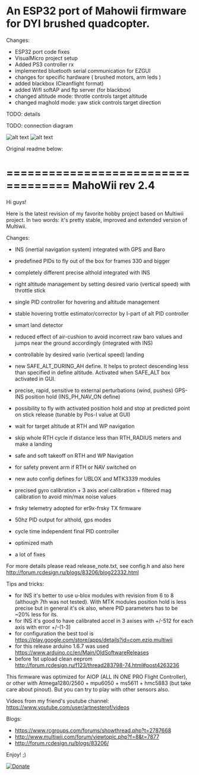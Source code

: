 # An ESP32 port of Mahowii firmware for DYI brushed quadcopter.

Changes:
- ESP32 port code fixes 
- VisualMicro project setup
- Added PS3 controller rx
- implemented bluetooth serial communication for EZGUI
- changes for specific hardware ( brushed motors, arm leds )
- added blackbox (Cleanflight format)
- added WifI softAP and ftp server (for blackbox)
- changed altitude mode: throtle controls target altitude
- changed maghold mode: yaw stick controls target direction


TODO: details


TODO: connection diagram


![alt text](https://raw.githubusercontent.com/RomanLut/mahowii/upstream_shared/doc/quad1.jpg "Photo 1")
![alt text](https://raw.githubusercontent.com/RomanLut/mahowii/upstream_shared/doc/quad2.jpg "Photo 2")


Original readme below:


===================================
MahoWii rev 2.4 
===================================

Hi guys!

Here is the latest revision of my favorite hobby project based on Multiwii project.
In two words: it's pretty stable, improved and extended version of Multiwii.

Changes:
- INS (inertial navigation system) integrated with GPS and Baro
- predefined PIDs to fly out of the box for frames 330 and bigger

- completely different precise althold integrated with INS
- right altitude management by setting desired vario (vertical speed) with throttle stick
- single PID controller for hovering and altitude management
- stable hovering trottle estimator/corrector by I-part of alt PID controller
- smart land detector
- reduced effect of air-cushion to avoid incorrect raw baro values and jumps near the ground accordingly (integrated with INS)
- controllable by desired vario (vertical speed) landing 
- new SAFE_ALT_DURING_AH define. It helps to protect descending less than specified in define altitude. Activated when SAFE_ALT box activated in GUI.

- precise, rapid, sensitive to external perturbations (wind, pushes) GPS-INS position hold (INS_PH_NAV_ON define)
- possibility to fly with activated position hold and stop at predicted point on stick release (tunable by Pos-I value at GUI)
- wait for target altitude at RTH and WP navigation
- skip whole RTH cycle if distance less than RTH_RADIUS meters and make a landing
- safe and soft takeoff on RTH and WP Navigation
- for safety prevent arm if RTH or NAV switched on
- new auto config defines for UBLOX and MTK3339 modules

- precised gyro calibration + 3 axis acel calibration + filtered mag calibration to avoid min/max noise values
- frsky telemetry adopted for er9x-frsky TX firmware 
- 50hz PID output for althold, gps modes
- cycle time independent final PID controller 
- optimized math
- a lot of fixes 

For more details please read release_note.txt, see config.h and also here http://forum.rcdesign.ru/blogs/83206/blog22332.html

Tips and tricks:
- for INS it's better to use u-blox modules with revision from 6 to 8 (although 7th was not tested). With MTK modules position hold is less precise but in general it's ok also, where PID parameters has to be ~20% less for its.
- for INS it's good to have calibrated accel in 3 axises with +/-512 for each axis with error +/-(1-3)
- for configuration the best tool is https://play.google.com/store/apps/details?id=com.ezio.multiwii
- for this release arduino 1.6.7 was used https://www.arduino.cc/en/Main/OldSoftwareReleases
- before 1st upload clean eeprom http://forum.rcdesign.ru/f123/thread283798-74.html#post4263236

This firmware was optimized for AIOP (ALL IN ONE PRO Flight Controller), or other with Atmega1280/2560 + mpu6050 + ms5611 + hmc5883 (but take care about pinout). But you can try to play with other sensors also.

Videos from my friend's youtube channel: 
https://www.youtube.com/user/artnesterof/videos

Blogs:
- https://www.rcgroups.com/forums/showthread.php?t=2787668
- http://www.multiwii.com/forum/viewtopic.php?f=8&t=7877
- http://forum.rcdesign.ru/blogs/83206/

Enjoy! ;)  

[![Donate](https://www.paypalobjects.com/en_US/i/btn/btn_donate_LG.gif)](https://www.paypal.com/cgi-bin/webscr?cmd=_donations&business=NQ6D8YEWUV88S)


